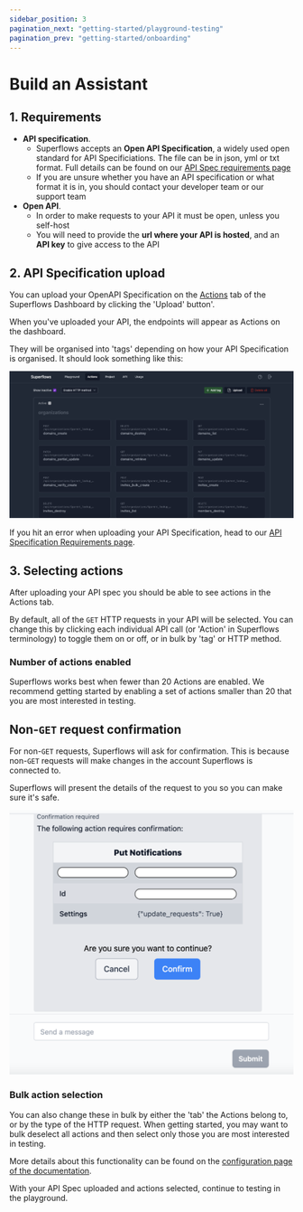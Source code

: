 ```yaml
---
sidebar_position: 3
pagination_next: "getting-started/playground-testing"
pagination_prev: "getting-started/onboarding"
---
```


# Build an Assistant

## 1. Requirements

- **API specification**.
  - Superflows accepts an **Open API Specification**, a widely used open standard for API Specificiations. The file can be in json, yml or txt format. Full details can be found on our [API Spec requirements page](../connecting-your-api/api-spec-requirements)
  - If you are unsure whether you have an API specification or what format it is in, you should contact your developer team or our support team
- **Open API**.
  - In order to make requests to your API it must be open, unless you self-host
  - You will need to provide the **url where your API is hosted**, and an **API key** to give access to the API

## 2. API Specification upload

You can upload your OpenAPI Specification on the [Actions](https://dashboard.superflows.ai/actions) tab of the Superflows Dashboard by clicking the 'Upload' button'.

When you've uploaded your API, the endpoints will appear as Actions on the dashboard.

They will be organised into 'tags' depending on how your API Specification is organised. It should look something like this:

![API-upload](../../static/img/docs/getting-started/build-assistant/1-actions-tabs.png)

If you hit an error when uploading your API Specification, head to our [API Specification Requirements page](/docs/03-connecting-your-api/api-spec-requirements).

## 3. Selecting actions

After uploading your API spec you should be able to see actions in the Actions tab.

By default, all of the `GET` HTTP requests in your API will be selected. You can change this by clicking each individual API call (or 'Action' in Superflows terminology) to toggle them on or off, or in bulk by 'tag' or HTTP method.

### Number of actions enabled

Superflows works best when fewer than 20 Actions are enabled. We recommend getting started by enabling a set of actions smaller than 20 that you are most interested in testing.

## Non-`GET` request confirmation

For non-`GET` requests, Superflows will ask for confirmation. This is because non-`GET` requests will make changes in the account Superflows is connected to.

Superflows will present the details of the request to you so you can make sure it's safe.

![Confirmation check](../../static/img/docs/playground/confirmation/confirmation-check.png)

### Bulk action selection

You can also change these in bulk by either the 'tab' the Actions belong to, or by the type of the HTTP request. When getting started, you may want to bulk deselect all actions and then select only those you are most interested in testing.

More details about this functionality can be found on the [configuration page of the documentation](../category/configuration/).

With your API Spec uploaded and actions selected, continue to testing in the playground.
